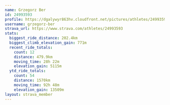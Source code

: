 ```yaml
---
name: Grzegorz Ber
id: 24993593
profile: https://dgalywyr863hv.cloudfront.net/pictures/athletes/24993593/7453165/11/large.jpg
username: grzegorz-ber
strava_url: https://www.strava.com/athletes/24993593
stats:
  biggest_ride_distance: 202.4km
  biggest_climb_elevation_gain: 771m
  recent_ride_totals:
    count: 12
    distance: 479.9km
    moving_time: 28h 22m
    elevation_gain: 5115m
  ytd_ride_totals:
    count: 54
    distance: 1570km
    moving_time: 92h 48m
    elevation_gain: 13509m
layout: strava_member
--- 
```

